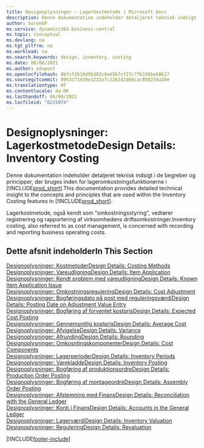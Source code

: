 ```yaml
---
title: Designoplysninger – Lagerkostmetode | Microsoft Docs
description: Denne dokumentation indeholder detaljeret teknisk indsigt i de begreber og principper, der bruges inden for lageromkostningsfunktionerne i Business Central.
author: SorenGP
ms.service: dynamics365-business-central
ms.topic: conceptual
ms.devlang: na
ms.tgt_pltfrm: na
ms.workload: na
ms.search.keywords: design, inventory, costing
ms.date: 06/08/2021
ms.author: edupont
ms.openlocfilehash: 8bfcf2b10d9b302c9a65b7cf27c7fb336be68617
ms.sourcegitcommit: 0953171d39e1232a7c126142d68cac858234a20e
ms.translationtype: HT
ms.contentlocale: da-DK
ms.lasthandoff: 06/09/2021
ms.locfileid: "6215974"
---
```

# <a name="design-details-inventory-costing"></a><span data-ttu-id="9a1d9-103">Designoplysninger: Lagerkostmetode</span><span class="sxs-lookup"><span data-stu-id="9a1d9-103">Design Details: Inventory Costing</span></span>
<span data-ttu-id="9a1d9-104">Denne dokumentation indeholder detaljeret teknisk indsigt i de begreber og principper, der bruges inden for lageromkostningsfunktionerne i [!INCLUDE[prod_short](includes/prod_short.md)].</span><span class="sxs-lookup"><span data-stu-id="9a1d9-104">This documentation provides detailed technical insight to the concepts and principles that are used within the Inventory Costing features in [!INCLUDE[prod_short](includes/prod_short.md)].</span></span>  

<span data-ttu-id="9a1d9-105">Lagerkostmetode, også kendt som "omkostningsstyring", vedrører registrering og rapportering af virksomhedens driftsomkostninger.</span><span class="sxs-lookup"><span data-stu-id="9a1d9-105">Inventory costing, also referred to as cost management, is concerned with recording and reporting business operating costs.</span></span>  

## <a name="in-this-section"></a><span data-ttu-id="9a1d9-106">Dette afsnit indeholder</span><span class="sxs-lookup"><span data-stu-id="9a1d9-106">In This Section</span></span>  
[<span data-ttu-id="9a1d9-107">Designoplysninger: Kostmetoder</span><span class="sxs-lookup"><span data-stu-id="9a1d9-107">Design Details: Costing Methods</span></span>](design-details-costing-methods.md)  
[<span data-ttu-id="9a1d9-108">Designoplysninger: Vareudligning</span><span class="sxs-lookup"><span data-stu-id="9a1d9-108">Design Details: Item Application</span></span>](design-details-item-application.md)  
[<span data-ttu-id="9a1d9-109">Designoplysninger: Kendt problem med vareudligning</span><span class="sxs-lookup"><span data-stu-id="9a1d9-109">Design Details: Known Item Application Issue</span></span>](design-details-inventory-zero-level-open-item-ledger-entries.md)  
[<span data-ttu-id="9a1d9-110">Designoplysninger: Omkostningsregulering</span><span class="sxs-lookup"><span data-stu-id="9a1d9-110">Design Details: Cost Adjustment</span></span>](design-details-cost-adjustment.md)  
[<span data-ttu-id="9a1d9-111">Designoplysninger: Bogføringsdato på post med reguleringsværdi</span><span class="sxs-lookup"><span data-stu-id="9a1d9-111">Design Details: Posting Date on Adjustment Value Entry</span></span>](design-details-inventory-adjustment-value-entry-posting-date.md)  
[<span data-ttu-id="9a1d9-112">Designoplysninger: Bogføring af forventet kostpris</span><span class="sxs-lookup"><span data-stu-id="9a1d9-112">Design Details: Expected Cost Posting</span></span>](design-details-expected-cost-posting.md)  
[<span data-ttu-id="9a1d9-113">Designoplysninger: Gennemsnitlig kostpris</span><span class="sxs-lookup"><span data-stu-id="9a1d9-113">Design Details: Average Cost</span></span>](design-details-average-cost.md)  
[<span data-ttu-id="9a1d9-114">Designoplysninger: Afvigelse</span><span class="sxs-lookup"><span data-stu-id="9a1d9-114">Design Details: Variance</span></span>](design-details-variance.md)  
[<span data-ttu-id="9a1d9-115">Designoplysninger: Afrunding</span><span class="sxs-lookup"><span data-stu-id="9a1d9-115">Design Details: Rounding</span></span>](design-details-rounding.md)  
[<span data-ttu-id="9a1d9-116">Designoplysninger: Omkosntingskomponenter</span><span class="sxs-lookup"><span data-stu-id="9a1d9-116">Design Details: Cost Components</span></span>](design-details-cost-components.md)  
[<span data-ttu-id="9a1d9-117">Designoplysninger: Lagerperioder</span><span class="sxs-lookup"><span data-stu-id="9a1d9-117">Design Details: Inventory Periods</span></span>](design-details-inventory-periods.md)  
[<span data-ttu-id="9a1d9-118">Designoplysninger: Varekladde</span><span class="sxs-lookup"><span data-stu-id="9a1d9-118">Design Details: Inventory Posting</span></span>](design-details-inventory-posting.md)  
[<span data-ttu-id="9a1d9-119">Designoplysninger: Bogføring af produktionsordre</span><span class="sxs-lookup"><span data-stu-id="9a1d9-119">Design Details: Production Order Posting</span></span>](design-details-production-order-posting.md)  
[<span data-ttu-id="9a1d9-120">Designoplysninger: Bogføring af montageordre</span><span class="sxs-lookup"><span data-stu-id="9a1d9-120">Design Details: Assembly Order Posting</span></span>](design-details-assembly-order-posting.md)  
[<span data-ttu-id="9a1d9-121">Designoplysninger: Afstemning med Finans</span><span class="sxs-lookup"><span data-stu-id="9a1d9-121">Design Details: Reconciliation with the General Ledger</span></span>](design-details-reconciliation-with-the-general-ledger.md)  
[<span data-ttu-id="9a1d9-122">Designoplysninger: Konti i Finans</span><span class="sxs-lookup"><span data-stu-id="9a1d9-122">Design Details: Accounts in the General Ledger</span></span>](design-details-accounts-in-the-general-ledger.md)  
[<span data-ttu-id="9a1d9-123">Designoplysninger: Lagerværdi</span><span class="sxs-lookup"><span data-stu-id="9a1d9-123">Design Details: Inventory Valuation</span></span>](design-details-inventory-valuation.md)  
[<span data-ttu-id="9a1d9-124">Designoplysninger: Regulering</span><span class="sxs-lookup"><span data-stu-id="9a1d9-124">Design Details: Revaluation</span></span>](design-details-revaluation.md)


[!INCLUDE[footer-include](includes/footer-banner.md)]